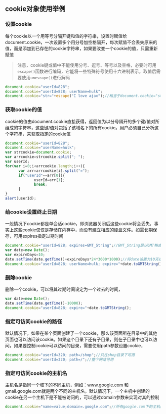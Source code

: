 ## cookie对象使用举例

### 设置cookie

每个cookie以一个用等号分隔开键和值的字符串，设置时赋值给document.cookie，一次设置多个用分号加空格隔开，每次赋值不会丢失原来的值，而是添加到已存在的cookie字符串，如果要改变一个cookie的值，只需重新赋值
> 注意，cookie键或值中不能使用分号、逗号、等号以及空格，必要时可用`escape()`函数进行编码，它能将一些特殊符号使用十六进制表示，取值后需要使用`unescape()`进行解码

```js
document.cookie="userId=828";
document.cookie="userId=828; userName=hulk";
document.cookie="str="+escape("I love ajax");//相当于document.cookie="str=I%20love%20ajax";
```

### 获取cookie的值

cookie的值由document.cookie直接获得，返回值为以分号隔开的多个键/值对所组成的字符串，这些键/值对包括了该域名下的所有cookie。用户必须自己分析这个字符串，来获取指定的cookie值

```js
document.cookie="userId=828";
document.cookie="userName=hulk";
var strcookie=document.cookie;
var arrcookie=strcookie.split("; ");
var userId;
for(var i=0;i<arrcookie.length;i++){
      var arr=arrcookie[i].split("=");
      if("userId"==arr[0]){
             userId=arr[1];
             break;
      }
}
alert(userId);
```
### 给cookie设置终止日期

一般情况下cookie都是单会话cookie，即浏览器关闭后这些cookie将会丢失，事实上这些cookie仅仅是存储在内存中，而没有建立相应的硬盘文件。如需长期保存，可用expires指定过期时间

```js
document.cookie="userId=828; expires=GMT_String";//GMT_String是以GMT格式表示的时间字符串
var date=new Date();
var expireDays=10;
date.setTime(date.getTime()+expireDays*24*3600*1000);//将date设置为10天以后的时间，最终cookie为十天后过期
document.cookie="userId=828; userName=hulk; expire="+date.toGMTString();
```

### 删除cookie

删除一个cookie，可以将其过期时间设定为一个过去的时间，

```js
var date=new Date();
date.setTime(date.getTime()-10000);
document.cookie="userId=828; expire="+date.toGMTString();
```

### 指定可访问cookie的路径

默认情况下，如果在某个页面创建了一个cookie，那么该页面所在目录中的其他页面也可以访问该cookie。如果这个目录下还有子目录，则在子目录中也可以访问，如果要控制cookie可以访问的目录，需要使用path参数设置cookie，

```js
document.cookie="userId=320; path=/shop";//只在shop目录下可用
document.cookie="userId=320; path=/";//整个网站可用
```

### 指定可访问cookie的主机名

主机名是指同一个域下的不同主机，例如：www.google.com 和 gmail.google.com就是两个不同的主机名。默认情况下，一个主机中创建的cookie在另一个主机下是不能被访问的，可以通过domain参数来实现对其的控制

```js
document.cookie="name=value;domain=.google.com";//所有google.com下的主机都可以访问该cookie
```